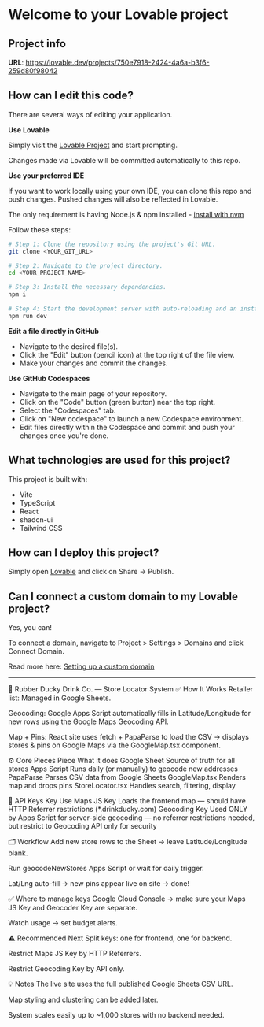 # Welcome to your Lovable project

## Project info

**URL**: https://lovable.dev/projects/750e7918-2424-4a6a-b3f6-259d80f98042

## How can I edit this code?

There are several ways of editing your application.

**Use Lovable**

Simply visit the [Lovable Project](https://lovable.dev/projects/750e7918-2424-4a6a-b3f6-259d80f98042) and start prompting.

Changes made via Lovable will be committed automatically to this repo.

**Use your preferred IDE**

If you want to work locally using your own IDE, you can clone this repo and push changes. Pushed changes will also be reflected in Lovable.

The only requirement is having Node.js & npm installed - [install with nvm](https://github.com/nvm-sh/nvm#installing-and-updating)

Follow these steps:

```sh
# Step 1: Clone the repository using the project's Git URL.
git clone <YOUR_GIT_URL>

# Step 2: Navigate to the project directory.
cd <YOUR_PROJECT_NAME>

# Step 3: Install the necessary dependencies.
npm i

# Step 4: Start the development server with auto-reloading and an instant preview.
npm run dev
```

**Edit a file directly in GitHub**

- Navigate to the desired file(s).
- Click the "Edit" button (pencil icon) at the top right of the file view.
- Make your changes and commit the changes.

**Use GitHub Codespaces**

- Navigate to the main page of your repository.
- Click on the "Code" button (green button) near the top right.
- Select the "Codespaces" tab.
- Click on "New codespace" to launch a new Codespace environment.
- Edit files directly within the Codespace and commit and push your changes once you're done.

## What technologies are used for this project?

This project is built with:

- Vite
- TypeScript
- React
- shadcn-ui
- Tailwind CSS

## How can I deploy this project?

Simply open [Lovable](https://lovable.dev/projects/750e7918-2424-4a6a-b3f6-259d80f98042) and click on Share -> Publish.

## Can I connect a custom domain to my Lovable project?

Yes, you can!

To connect a domain, navigate to Project > Settings > Domains and click Connect Domain.

Read more here: [Setting up a custom domain](https://docs.lovable.dev/tips-tricks/custom-domain#step-by-step-guide)

*************************************************
📍 Rubber Ducky Drink Co. — Store Locator System
✅ How It Works
Retailer list: Managed in Google Sheets.

Geocoding: Google Apps Script automatically fills in Latitude/Longitude for new rows using the Google Maps Geocoding API.

Map + Pins: React site uses fetch + PapaParse to load the CSV → displays stores & pins on Google Maps via the GoogleMap.tsx component.

⚙️ Core Pieces
Piece	What it does
Google Sheet	Source of truth for all stores
Apps Script	Runs daily (or manually) to geocode new addresses
PapaParse	Parses CSV data from Google Sheets
GoogleMap.tsx	Renders map and drops pins
StoreLocator.tsx	Handles search, filtering, display

🔑 API Keys
Key	Use
Maps JS Key	Loads the frontend map — should have HTTP Referrer restrictions (*.drinkducky.com)
Geocoding Key	Used ONLY by Apps Script for server-side geocoding — no referrer restrictions needed, but restrict to Geocoding API only for security

🗂️ Workflow
Add new store rows to the Sheet → leave Latitude/Longitude blank.

Run geocodeNewStores Apps Script or wait for daily trigger.

Lat/Lng auto-fill → new pins appear live on site → done!

✅ Where to manage keys
Google Cloud Console → make sure your Maps JS Key and Geocoder Key are separate.

Watch usage → set budget alerts.

⚠️ Recommended Next
Split keys: one for frontend, one for backend.

Restrict Maps JS Key by HTTP Referrers.

Restrict Geocoding Key by API only.

💡 Notes
The live site uses the full published Google Sheets CSV URL.

Map styling and clustering can be added later.

System scales easily up to ~1,000 stores with no backend needed.

